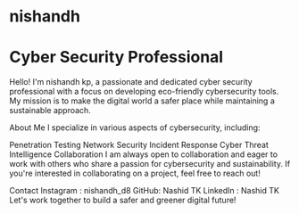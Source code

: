 # nishandh
# Cyber Security Professional
Hello! I'm nishandh kp, a passionate and dedicated cyber security professional with a focus on developing eco-friendly cybersecurity tools. My mission is to make the digital world a safer place while maintaining a sustainable approach.

About Me
I specialize in various aspects of cybersecurity, including:

Penetration Testing
Network Security
Incident Response
Cyber Threat Intelligence
Collaboration
I am always open to collaboration and eager to work with others who share a passion for cybersecurity and sustainability. If you're interested in collaborating on a project, feel free to reach out!

Contact
Instagram : nishandh_d8
GitHub: Nashid TK
LinkedIn : Nashid TK
Let's work together to build a safer and greener digital future!
